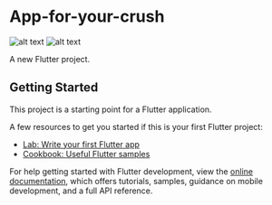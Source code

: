 # App-for-your-crush
![alt text](https://github.com/okedane/App-for-your-crush/blob/main/aseets/image/love.png?raw=true)
![alt text](https://github.com/okedane/App-for-your-crush/blob/main/aseets/image/no.png?raw=true)




A new Flutter project.

## Getting Started

This project is a starting point for a Flutter application.

A few resources to get you started if this is your first Flutter project:

- [Lab: Write your first Flutter app](https://docs.flutter.dev/get-started/codelab)
- [Cookbook: Useful Flutter samples](https://docs.flutter.dev/cookbook)

For help getting started with Flutter development, view the
[online documentation](https://docs.flutter.dev/), which offers tutorials,
samples, guidance on mobile development, and a full API reference.
